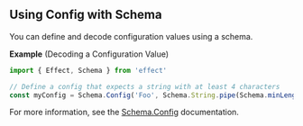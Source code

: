 ## Using Config with Schema

You can define and decode configuration values using a schema.

**Example** (Decoding a Configuration Value)

```ts twoslash
import { Effect, Schema } from 'effect'

// Define a config that expects a string with at least 4 characters
const myConfig = Schema.Config('Foo', Schema.String.pipe(Schema.minLength(4)))
```

For more information, see the [Schema.Config](/docs/schema/effect-data-types/#config) documentation.
